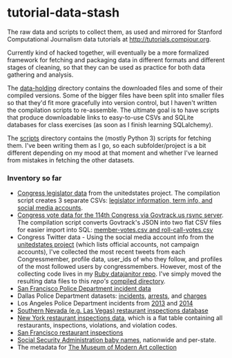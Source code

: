 # tutorial-data-stash

The raw data and scripts to collect them, as used and mirrored for Stanford Computational Journalism data tutorials at http://tutorials.compjour.org.

Currently kind of hacked together, will eventually be a more formalized framework for fetching and packaging data in different formats and different stages of cleaning, so that they can be used as practice for both data gathering and analysis.

The [data-holding](data-holding/) directory contains the downloaded files and some of their compiled versions. Some of the bigger files have been split into smaller files so that they'd fit more gracefully into version control, but I haven't written the compilation scripts to re-assemble. The ultimate goal is to have scripts that produce downloadable links to easy-to-use CSVs and SQLite databases for class exercises (as soon as I finish learning SQLalchemy).

The [scripts](scripts/) directory contains the (mostly Python 3) scripts for fetching them. I've been writing them as I go, so each subfolder/project is a bit different depending on my mood at that moment and whether I've learned from mistakes in fetching the other datasets.

### Inventory so far

- [Congress legislator data](https://github.com/unitedstates/congress-legislators) from the unitedstates project. The compilation script creates 3 separate CSVs: [legislator information, term info, and social media accounts](data-holding/congress_legislators/compiled/).
- [Congress vote data for the 114th Congress via Govtrack.us rsync server](https://www.govtrack.us/developers/data). The compilation script converts Govtrack's JSON into two flat CSV files for easier import into SQL: [member-votes.csv and roll-call-votes.csv](data-holding/congress_votes/compiled/)
- Congress Twitter data - Using the social media account info from the [unitedstates project](https://github.com/unitedstates/congress-legislators) (which lists official accounts, not campaign accounts), I've collected the most recent tweets from each Congressmember, profile data, user_ids of who they follow, and profiles of the most followed users by congressmembers. However, most of the collecting code lives in my [Ruby datajanitor repo](https://github.com/datajanitor/diaries). I've simply moved the resulting data files to this _repo's_ [compiled directory](data-holding/twitter/congress/compiled/).
- [San Francisco Police Department incident data](https://data.sfgov.org/Public-Safety/SFPD-Incidents-from-1-January-2003/tmnf-yvry)
- Dallas Police Department datasets: [incidents](https://www.dallasopendata.com/Police/Dallas-Police-Public-Data-RMS-Incidents/tbnj-w5hb), [arrests](https://www.dallasopendata.com/Police/Dallas-Police-Public-Data-RMS-Arrest/r4wm-ig9m), and [charges](https://www.dallasopendata.com/Police/Dallas-Police-Public-Data-RMS-Arrest-Charge/uzgk-dxyv)
- Los Angeles Police Department incidents from [2013](https://data.lacity.org/A-Safe-City/LAPD-Crime-and-Collision-Raw-Data-for-2013/iatr-8mqm) and [2014](https://data.lacity.org/A-Safe-City/LAPD-Crime-and-Collision-Raw-Data-2014/eta5-h8qx)
- [Southern Nevada (e.g. Las Vegas) restaurant inspections database](http://www.southernnevadahealthdistrict.org/restaurants/inspect-downloads.php
)
- [New York restaurant inspections data](https://data.cityofnewyork.us/Health/DOHMH-New-York-City-Restaurant-Inspection-Results/43nn-pn8j), which is a flat table containing all restaurants, inspections, violations, and violation codes.
- [San Francisco restaurant inspections](https://extxfer.sfdph.org/food/)
- [Social Security Administration baby names](http://www.ssa.gov/oact/babynames/limits.html), nationwide and per-state.
- The metadata for [The Museum of Modern Art collection](https://github.com/MuseumofModernArt/collection)
